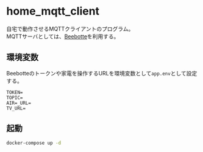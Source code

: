 # home_mqtt_client

自宅で動作させるMQTTクライアントのプログラム。  
MQTTサーバとしては、[Beebotte](https://beebotte.com/)を利用する。

## 環境変数
Beebotteのトークンや家電を操作するURLを環境変数として```app.env```として設定する。

```
TOKEN=
TOPIC=
AIR=_URL=
TV_URL=
```

## 起動
```bash
docker-compose up -d
```
